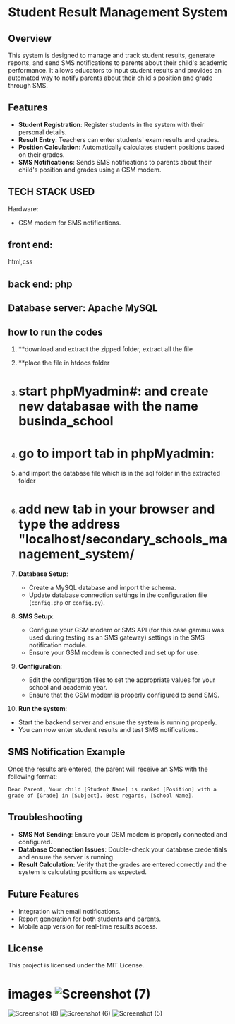 
# Student Result Management System

## Overview
This system is designed to manage and track student results, generate reports, and send SMS notifications to parents about their child's academic performance. It allows educators to input student results and provides an automated way to notify parents about their child's position and grade through SMS.

## Features
- **Student Registration**: Register students in the system with their personal details.
- **Result Entry**: Teachers can enter students' exam results and grades.
- **Position Calculation**: Automatically calculates student positions based on their grades.
- **SMS Notifications**: Sends SMS notifications to parents about their child's position and grades using a GSM modem.

## TECH STACK USED
Hardware: 
  - GSM modem for SMS notifications.
## front end: 
html,css
## back end: php
## Database server: Apache MySQL

## how to run the codes
1. **download and extract the zipped folder, extract all the file
2. **place the file in htdocs folder
3. # start phpMyadmin#: and create new databasae with the name businda_school
4. # go to import tab in phpMyadmin:
5. and import the database file which is in the sql folder in the extracted folder
6. # add new tab in your browser and type the address "localhost/secondary_schools_management_system/

7. **Database Setup**:
   - Create a MySQL database and import the schema.
   - Update database connection settings in the configuration file (`config.php` or `config.py`).

8. **SMS Setup**:
   - Configure your GSM modem or SMS API (for this case gammu was used during testing as an SMS gateway) settings in the SMS notification module.
   - Ensure your GSM modem is connected and set up for use.

9. **Configuration**:
   - Edit the configuration files to set the appropriate values for your school and academic year.
   - Ensure that the GSM modem is properly configured to send SMS.

10. **Run the system**:
   - Start the backend server and ensure the system is running properly.
   - You can now enter student results and test SMS notifications.

## SMS Notification Example
Once the results are entered, the parent will receive an SMS with the following format:

```
Dear Parent, Your child [Student Name] is ranked [Position] with a grade of [Grade] in [Subject]. Best regards, [School Name].
```

## Troubleshooting

- **SMS Not Sending**: Ensure your GSM modem is properly connected and configured.
- **Database Connection Issues**: Double-check your database credentials and ensure the server is running.
- **Result Calculation**: Verify that the grades are entered correctly and the system is calculating positions as expected.

## Future Features
- Integration with email notifications.
- Report generation for both students and parents.
- Mobile app version for real-time results access.

## License
This project is licensed under the MIT License.
# images ![Screenshot (7)](https://github.com/user-attachments/assets/2c39c502-ba95-4a41-a01d-74fd23e27179)
![Screenshot (8)](https://github.com/user-attachments/assets/cbdc6b83-1397-496a-bba0-e1535fc50373)
![Screenshot (6)](https://github.com/user-attachments/assets/352d2b31-8db8-430c-af33-099e3bff9407)
![Screenshot (5)](https://github.com/user-attachments/assets/24b1d249-7be5-4144-8673-e3751338a390)

